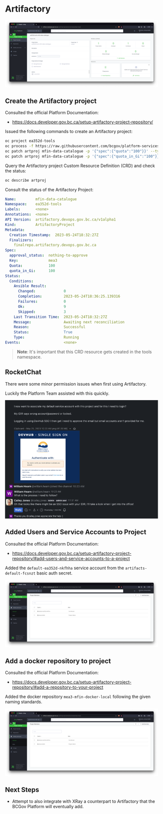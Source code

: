 # Artifactory

![Artifactory](assets/images/artifacts-project.png)

## Create the Artifactory project

Consulted the official Platform Documentation:

* https://docs.developer.gov.bc.ca/setup-artifactory-project-repository/

Issued the following commands to create an Artifactory project:

```sh
oc project ea352d-tools
oc process -f https://raw.githubusercontent.com/bcgov/platform-services-archeobot/master/archeobot/config/samples/tmpl-artifactoryproject.yaml -p NAME="mfin-data-catalogue" | oc create -f -
oc patch artproj mfin-data-catalogue -p '{"spec":{"quota":"100"}}' --type merge
oc patch artproj mfin-data-catalogue -p '{"spec":{"quota_in_Gi":"100"}}' --type merge
```

Query the Artifactory project Custom Resource Definition (CRD) and check the status:

```sh
oc describe artproj
```

Consult the status of the Artifactory Project:

```yaml
Name:         mfin-data-catalogue
Namespace:    ea352d-tools
Labels:       <none>
Annotations:  <none>
API Version:  artifactory.devops.gov.bc.ca/v1alpha1
Kind:         ArtifactoryProject
Metadata:
  Creation Timestamp:  2023-05-24T18:32:27Z
  Finalizers:
    finalrepo.artifactory.devops.gov.bc.ca
Spec:
  approval_status:  nothing-to-approve
  Key:              mea3
  Quota:            100
  quota_in_Gi:      100
Status:
  Conditions:
    Ansible Result:
      Changed:             0
      Completion:          2023-05-24T18:36:25.139316
      Failures:            0
      Ok:                  9
      Skipped:             3
    Last Transition Time:  2023-05-24T18:32:27Z
    Message:               Awaiting next reconciliation
    Reason:                Successful
    Status:                True
    Type:                  Running
Events:                    <none>
```

> **Note**: It's important that this CRD resource gets created in the tools namespace.

## RocketChat

There were some minor permission issues when first using Artifactory.

Luckily the Platform Team assisted with this quickly.

![Artifactory Permissions](assets/images/rocketchat-artifactory-permissions.png)

## Added Users and Service Accounts to Project

Consulted the official Platform Documentation:

* https://docs.developer.gov.bc.ca/setup-artifactory-project-repository/#add-users-and-service-accounts-to-a-project

Added the `default-ea352d-nkfhha` service account from the `artifacts-default-fcsnzt` basic auth secret.

![Service Account](assets/images/artifacts-identity-service-account.png)

## Add a docker repository to project

Consulted the official Platform Documentation:

* https://docs.developer.gov.bc.ca/setup-artifactory-project-repository/#add-a-repository-to-your-project

Added the docker repository `mea3-mfin-docker-local` following the given naming standards.

![Docker Repo](assets/images/artifacts-identity-service-account.png)

## Next Steps

* Attempt to also integrate with XRay a counterpart to Artifactory that the BCGov Platform will eventually add.
